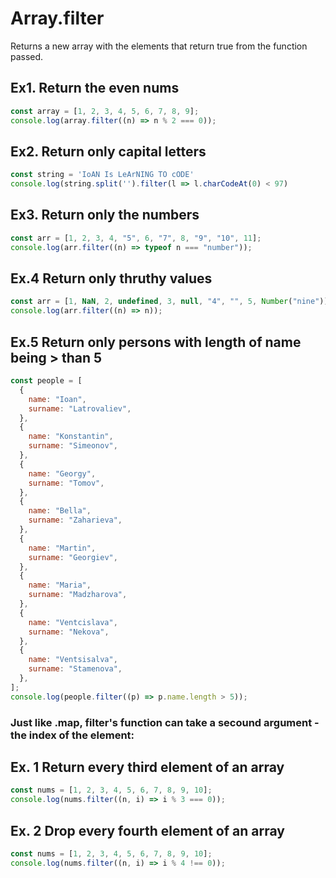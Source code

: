 # Array.filter

Returns a new array with the elements that return true from the function passed.

## Ex1. Return the even nums

```js
const array = [1, 2, 3, 4, 5, 6, 7, 8, 9];
console.log(array.filter((n) => n % 2 === 0));
```

## Ex2. Return only capital letters

```js
const string = 'IoAN Is LeArNING TO cODE'
console.log(string.split('').filter(l => l.charCodeAt(0) < 97)
```

## Ex3. Return only the numbers

```js
const arr = [1, 2, 3, 4, "5", 6, "7", 8, "9", "10", 11];
console.log(arr.filter((n) => typeof n === "number"));
```

## Ex.4 Return only thruthy values

```js
const arr = [1, NaN, 2, undefined, 3, null, "4", "", 5, Number("nine")];
console.log(arr.filter((n) => n));
```

## Ex.5 Return only persons with length of name being > than 5

```js
const people = [
  {
    name: "Ioan",
    surname: "Latrovaliev",
  },
  {
    name: "Konstantin",
    surname: "Simeonov",
  },
  {
    name: "Georgy",
    surname: "Tomov",
  },
  {
    name: "Bella",
    surname: "Zaharieva",
  },
  {
    name: "Martin",
    surname: "Georgiev",
  },
  {
    name: "Maria",
    surname: "Madzharova",
  },
  {
    name: "Ventcislava",
    surname: "Nekova",
  },
  {
    name: "Ventsisalva",
    surname: "Stamenova",
  },
];
console.log(people.filter((p) => p.name.length > 5));
```

### Just like .map, filter's function can take a secound argument - the index of the element:

## Ex. 1 Return every third element of an array

```js
const nums = [1, 2, 3, 4, 5, 6, 7, 8, 9, 10];
console.log(nums.filter((n, i) => i % 3 === 0));
```

## Ex. 2 Drop every fourth element of an array

```js
const nums = [1, 2, 3, 4, 5, 6, 7, 8, 9, 10];
console.log(nums.filter((n, i) => i % 4 !== 0));
```
